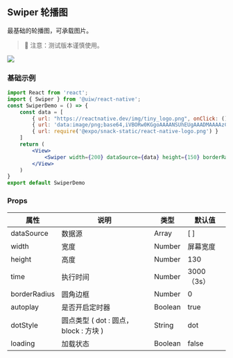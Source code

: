 Swiper 轮播图
---

最基础的轮播图，可承载图片。

> 🚧 注意：测试版本谨慎使用。
<!--rehype:style=border-left: 8px solid #ffe564;background-color: #ffe56440;padding: 12px 16px;-->

![](https://user-images.githubusercontent.com/57083007/146733725-30e20a33-796a-49ec-9a95-4448a629c7b7.gif)<!--rehype:style=zoom: 33%;float: right; margin-left: 15px;-->

### 基础示例

<!--DemoStart--> 
```jsx
import React from 'react';
import { Swiper } from '@uiw/react-native';
const SwiperDemo = () => {
    const data = [
        { url: "https://reactnative.dev/img/tiny_logo.png", onClick: () => { console.log("你好！uiw/react-native") } },
        { url: 'data:image/png;base64,iVBORw0KGgoAAAANSUhEUgAAADMAAAAzCAYAAAA6oTAqAAAAEXRFWHRTb2Z0d2FyZQBwbmdjcnVzaEB1SfMAAABQSURBVGje7dSxCQBACARB+2/ab8BEeQNhFi6WSYzYLYudDQYGBgYGBgYGBgYGBgYGBgZmcvDqYGBgmhivGQYGBgYGBgYGBgYGBgYGBgbmQw+P/eMrC5UTVAAAAABJRU5ErkJggg==' },
        { url: require('@expo/snack-static/react-native-logo.png') }
    ]
    return (
        <View>
            <Swiper width={200} dataSource={data} height={150} borderRadius={24} />
        </View>
    )
}
export default SwiperDemo
```
<!--End-->

### Props

属性 | 说明 | 类型 | 默认值
----|-----|------|------
| dataSource   | 数据源         | Array     | [ ] |
| width        | 宽度           |  Number   |屏幕宽度|
| height       | 高度           | Number    |  130 |
| time         | 执行时间       | Number    | 3000（3s） |
| borderRadius | 圆角边框       | Number    |  0 |
| autoplay     | 是否开启定时器  | Boolean   | true|
| dotStyle     | 圆点类型 ( dot : 圆点， block : 方块 )       | String    | dot |
| loading      | 加载状态  | Boolean   | false |